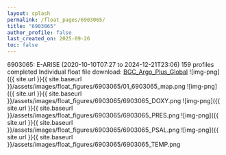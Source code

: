 ```yaml
---
layout: splash
permalink: /float_pages/6903065/
title: "6903065"
author_profile: false
last_created_on: 2025-09-26
toc: false
---
```

 
6903065: E-ARISE (2020-10-10T07:27 to 2024-12-21T23:06)
159 profiles completed
Individual float file download: [BGC_Argo_Plus_Global](https://ftp.soest.hawaii.edu/bgc_argo_plus/Individual_Floats/outliers_removed/6903065_Sprof_processed.nc)
![img-png]({{ site.url }}{{ site.baseurl }}/assets/images/float_figures/6903065/01_6903065_map.png
![img-png]({{ site.url }}{{ site.baseurl }}/assets/images/float_figures/6903065/6903065_DOXY.png
![img-png]({{ site.url }}{{ site.baseurl }}/assets/images/float_figures/6903065/6903065_PRES.png
![img-png]({{ site.url }}{{ site.baseurl }}/assets/images/float_figures/6903065/6903065_PSAL.png
![img-png]({{ site.url }}{{ site.baseurl }}/assets/images/float_figures/6903065/6903065_TEMP.png
